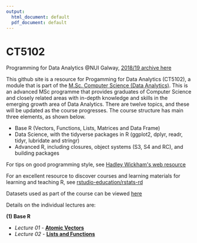 ```yaml
---
output:
  html_document: default
  pdf_document: default
---
```

# CT5102
Programming for Data Analytics @NUI Galway, [2018/19 archive here](https://github.com/JimDuggan/CT5102/blob/master/README_2018_19.md)

This github site is a resource for Progamming for Data Analytics (CT5102), a module that is part of the [M.Sc. Computer Science (Data Analytics)](http://www.nuigalway.ie/courses/taught-postgraduate-courses/msc-in-computer-science-data-analytics.html#course_overview). This is an advanced MSc programme that provides graduates of Computer Science and closely related areas with in-depth knowledge and skills in the emerging growth area of Data Analytics. There are twelve topics, and these will be updated as the course progresses. The course structure has main three elements, as shown below.

* Base R (Vectors, Functions, Lists, Matrices and Data Frame)
* Data Science, with the tidyverse packages in R (ggplot2, dplyr, readr, tidyr, lubridate and stringr)
* Advanced R, including closures, object systems (S3, S4 and RC), and building packages

For tips on good programming style, see [Hadley Wickham's web resource](http://adv-r.had.co.nz/Style.html)

For an excellent resource to discover courses and learning materials for learning and teaching R, see [rstudio-education/rstats-rd](https://github.com/rstudio-education/rstats-ed)

Datasets used as part of the course can be viewed [here](https://github.com/JimDuggan/CT5102/tree/master/datasets)

Details on the individual lectures are:

__(1) Base R__

* *Lecture 01* -  [**Atomic Vectors**](https://github.com/JimDuggan/CT5102/tree/master/materials/01%20atomic%20vectors)
* *Lecture 02* -  [**Lists and Functions**](https://github.com/JimDuggan/CT5102/tree/master/materials/02%20lists%20%20and%20functions)




